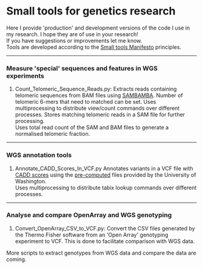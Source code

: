 Small tools for genetics research 
========
Here I provide 'production' and development versions of the code I use in my research.
I hope they are of use in your research!  
If you have suggestions or improvements let me know.  
Tools are developed according to the [Small tools Manifesto](https://github.com/pjotrp/bioinformatics) principles.

---
### Measure 'special' sequences and features in WGS experiments
1. Count_Telomeric_Sequence_Reads.py:
   Extracts reads containing telomeric sequences from BAM files using [SAMBAMBA](http://lomereiter.github.io/sambamba/).
   Number of telomeric 6-mers that need to matched can be set.
   Uses multiprocessing to distribute view/count commands over different processes.
   Stores matching telomeric reads in a SAM file for further processing.  
   Uses total read count of the SAM and BAM files to generate a normalised telomeric fraction.  
  
---
### WGS annotation tools
1. Annotate_CADD_Scores_In_VCF.py
   Annotates variants in a VCF file with [CADD scores](http://cadd.gs.washington.edu/score) using the [pre-computed](http://cadd.gs.washington.edu/download) files provided by the University of Washington.  
   Uses multiprocessing to distribute tabix lookup commands over different processes.  
  
---  
### Analyse and compare OpenArray and WGS genotyping
1. Convert_OpenArray_CSV_to_VCF.py:
   Convert the CSV files generated by the Thermo Fisher software from an 'Open Array' genotyping experiment to VCF. This is done to facilitate comparison with WGS data. 

More scripts to extract genotypes from WGS data and compare the data are coming.




